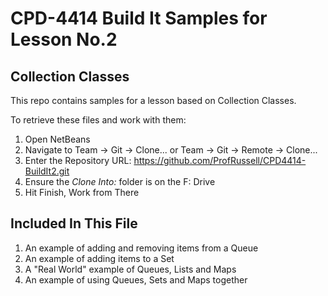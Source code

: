 # CPD-4414 Build It Samples for Lesson No.2
## Collection Classes

This repo contains samples for a lesson based on Collection Classes.

To retrieve these files and work with them:

1. Open NetBeans
2. Navigate to Team -> Git -> Clone... or Team -> Git -> Remote -> Clone...
3. Enter the Repository URL: https://github.com/ProfRussell/CPD4414-BuildIt2.git
4. Ensure the *Clone Into:* folder is on the F: Drive
5. Hit Finish, Work from There

## Included In This File

1. An example of adding and removing items from a Queue
2. An example of adding items to a Set
3. A "Real World" example of Queues, Lists and Maps
4. An example of using Queues, Sets and Maps together
